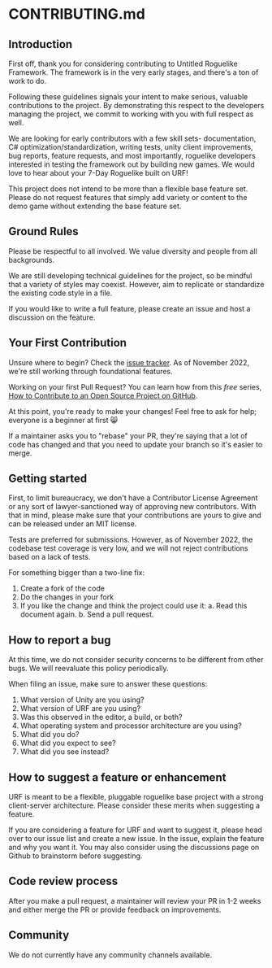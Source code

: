 # CONTRIBUTING.md

## Introduction

First off, thank you for considering contributing to Untitled Roguelike Framework.
The framework is in the very early stages, and there's a ton of work to do.

Following these guidelines signals your intent to make serious, valuable
contributions to the project. By demonstrating this respect to the developers
managing the project, we commit to working with you with full respect as well.

We are looking for early contributors with a few skill sets- documentation, C#
optimization/standardization, writing tests, unity client improvements, bug
reports, feature requests, and most importantly, roguelike developers interested
in testing the framework out by building new games. We would love to hear about
your 7-Day Roguelike built on URF!

This project does not intend to be more than a flexible base feature set. Please
do not request features that simply add variety or content to the demo game
without extending the base feature set.

## Ground Rules

Please be respectful to all involved. We value diversity and people from all
backgrounds.

We are still developing technical guidelines for the project, so be mindful that
a variety of styles may coexist. However, aim to replicate or standardize the
existing code style in a file.

If you would like to write a full feature, please create an issue and host a
discussion on the feature.

## Your First Contribution

Unsure where to begin? Check the [issue tracker](https://github.com/awilsoncs/Untitled-Roguelike-Framework/issues?q=is%3Aissue+is%3Aopen).
As of November 2022, we're still working through foundational features.

Working on your first Pull Request? You can learn how from this _free_
series, [How to Contribute to an Open Source Project on GitHub](https://egghead.io/series/how-to-contribute-to-an-open-source-project-on-github).

At this point, you're ready to make your changes! Feel free to ask for help;
everyone is a beginner at first :smile_cat:

If a maintainer asks you to "rebase" your PR, they're saying that a lot of code
has changed and that you need to update your branch so it's easier to merge.

## Getting started

First, to limit bureaucracy, we don't have a Contributor License Agreement or
any sort of lawyer-sanctioned way of approving new contributors. With that in
mind, please make sure that your contributions are yours to give and can be
released under an MIT license.

Tests are preferred for submissions. However, as of November 2022, the codebase
test coverage is very low, and we will not reject contributions based on a lack
of tests.

For something bigger than a two-line fix:

1. Create a fork of the code
2. Do the changes in your fork
3. If you like the change and think the project could use it:
    a. Read this document again.
    b. Send a pull request.

## How to report a bug

At this time, we do not consider security concerns to be different from other
bugs. We will reevaluate this policy periodically.

When filing an issue, make sure to answer these questions:

1. What version of Unity are you using?
2. What version of URF are you using?
3. Was this observed in the editor, a build, or both?
4. What operating system and processor architecture are you using?
5. What did you do?
6. What did you expect to see?
7. What did you see instead?

## How to suggest a feature or enhancement

URF is meant to be a flexible, pluggable roguelike base project with a strong
client-server architecture. Please consider these merits when suggesting a
feature.

If you are considering a feature for URF and want to suggest it, please head
over to our issue list and create a new issue. In the issue, explain the feature
and why you want it. You may also consider using the discussions page on Github
to brainstorm before suggesting.

## Code review process

After you make a pull request, a maintainer will review your PR in 1-2 weeks and
either merge the PR or provide feedback on improvements.

## Community

We do not currently have any community channels available.
